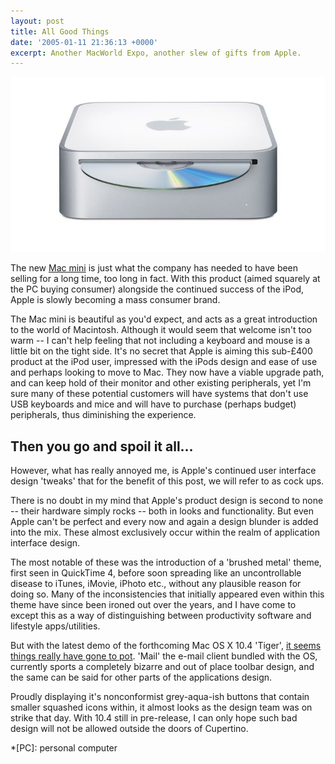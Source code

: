 ```yaml
---
layout: post
title: All Good Things
date: '2005-01-11 21:36:13 +0000'
excerpt: Another MacWorld Expo, another slew of gifts from Apple.
---
```

![The new Mac mini](/assets/images/2005/01/all_good_things.jpg)

The new [Mac mini][1] is just what the company has needed to have been selling for a long time, too long in fact. With this product (aimed squarely at the PC buying consumer) alongside the continued success of the iPod, Apple is slowly becoming a mass consumer brand.

The Mac mini is beautiful as you'd expect, and acts as a great introduction to the world of Macintosh. Although it would seem that welcome isn't too warm -- I can't help feeling that not including a keyboard and mouse is a little bit on the tight side. It's no secret that Apple is aiming this sub-£400 product at the iPod user, impressed with the iPods design and ease of use and perhaps looking to move to Mac. They now have a viable upgrade path, and can keep hold of their monitor and other existing peripherals, yet I'm sure many of these potential customers will have systems that don't use USB keyboards and mice and will have to purchase (perhaps budget) peripherals, thus diminishing the experience.

## Then you go and spoil it all...

However, what has really annoyed me, is Apple's continued user interface design 'tweaks' that for the benefit of this post, we will refer to as cock ups.

There is no doubt in my mind that Apple's product design is second to none -- their hardware simply rocks -- both in looks and functionality. But even Apple can't be perfect and every now and again a design blunder is added into the mix. These almost exclusively occur within the realm of application interface design.

The most notable of these was the introduction of a 'brushed metal' theme, first seen in QuickTime 4, before soon spreading like an uncontrollable disease to iTunes, iMovie, iPhoto etc., without any plausible reason for doing so. Many of the inconsistencies that initially appeared even within this theme have since been ironed out over the years, and I have come to except this as a way of distinguishing between productivity software and lifestyle apps/utilities.

But with the latest demo of the forthcoming Mac OS X 10.4 'Tiger', [it seems things really have gone to pot][2]. 'Mail' the e-mail client bundled with the OS, currently sports a completely bizarre and out of place toolbar design, and the same can be said for other parts of the applications design.

Proudly displaying it's nonconformist grey-aqua-ish buttons that contain smaller squashed icons within, it almost looks as the design team was on strike that day. With 10.4 still in pre-release, I can only hope such bad design will not be allowed outside the doors of Cupertino.

[1]: http://www.apple.com/macmini/
[2]: http://www.apple.com/macosx/tiger/mail.html

*[PC]: personal computer